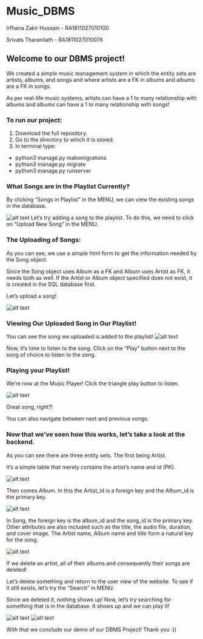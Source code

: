# Music_DBMS

Irfhana Zakir Hussain - RA1811027010100

Srivats Tharanilath - RA1811027010076

## Welcome to our DBMS project!

We created a simple music management system in which the entity sets are artists, albums, and songs and where artists are a FK in albums and albums are a FK in songs.

As per real-life music systems, artists can have a 1 to many relationship with albums and albums can have a 1 to many relationship with songs!

### To run our project:
1. Download the full repository.
2. Go to the directory to which it is stored.
3. In terminal type: 
  - python3 manage.py makemigrations
  - python3 manage.py migrate
  - python3 manage.py runserver


### What Songs are in the Playlist Currently?

By clicking “Songs in Playlist” in the MENU, we can view the existing songs in the database. 

![alt text](https://cdn.discordapp.com/attachments/740809962510614539/841921651062997032/unknown.png)
Let’s try adding a song to the playlist. To do this, we need to click on “Upload New Song” in the MENU. 

### The Uploading of Songs:

As you can see, we use a simple html form to get the information needed by the Song object. 

Since the Song object uses Album as a FK and Album uses Artist as FK, it needs both as well. If the Artist or Album object specified does not exist, it is created in the SQL database first. 

Let’s upload a song!

![alt text](https://cdn.discordapp.com/attachments/740809962510614539/841920175955771402/unknown.png)


### Viewing Our Uploaded Song in Our Playlist!

You can see the song we uploaded is added to the playlist!
![alt text](https://cdn.discordapp.com/attachments/740809962510614539/841920702411571200/unknown.png)

Now, it’s time to listen to the song. Click on the “Play” button next to the song of choice to listen to the song.


### Playing your Playlist!

We’re now at the Music Player! Click the triangle play button to listen.

![alt text](https://cdn.discordapp.com/attachments/740809962510614539/841923438323040266/unknown.png)

Great song, right?!

You can also navigate between next and previous songs.

### Now that we’ve seen how this works, let’s take a look at the backend.

As you can see there are three entity sets. The first being Artist.

It’s a simple table that merely contains the artist’s name and id (PK).

![alt text](https://cdn.discordapp.com/attachments/740809962510614539/841923814073958401/unknown.png)

Then comes Album. In this the Artist_id is a foreign key and the Album_id is the primary key.

![alt text](https://cdn.discordapp.com/attachments/740809962510614539/841923635513131018/unknown.png)

In Song, the foreign key is the album_id and the song_id is the primary key. Other attributes are also included such as the title, the audio file, duration, and cover image.  The Artist name, Album name and title form a natural key for the song.

![alt text](https://cdn.discordapp.com/attachments/740809962510614539/841924054176235530/unknown.png)

If we delete an artist, all of their albums and consequently their songs are deleted!

Let’s delete something and return to the user view of the website. To see if it still exists, let’s try the “Search” in MENU.

Since we deleted it, nothing shows up! Now, let’s try searching for something that is in the database. It shows up and we can play it!

![alt text](https://cdn.discordapp.com/attachments/740809962510614539/841923025045684244/unknown.png)
![alt text](https://cdn.discordapp.com/attachments/740809962510614539/841923205152636928/unknown.png)

With that we conclude our demo of our DBMS Project! Thank you :))

